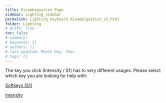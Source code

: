 ```yaml
---
title: Disambiguation Page
sidebar: Lighting_sidebar
permalink: Lighting_keyboard_disambiguation_s1.html
folder: Lighting
# draft: true
toc: false
# summary: 
# keywords: []
# authors: []
# last_updated: Month Day, Year
# tags: []
---
```


The key you click (Intensity / S1) has to very different usages. Please select which key you are looking for help with:

[Softkeys (S1)](./Lighting_keyboard_softkeys.html)


[Intensity](./Lighting_keyboard_encoder_pages.html)